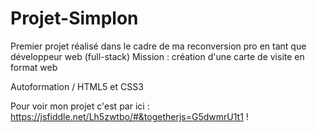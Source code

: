 # Projet-Simplon

Premier projet réalisé dans le cadre de ma reconversion pro en tant que développeur web (full-stack)
Mission : création d'une carte de visite en format web

Autoformation / HTML5 et CSS3

Pour voir mon projet c'est par ici : https://jsfiddle.net/Lh5zwtbo/#&togetherjs=G5dwmrU1t1 !
